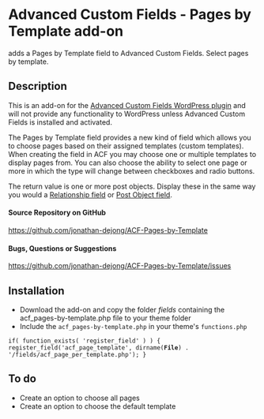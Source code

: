 Advanced Custom Fields - Pages by Template add-on
=====================
adds a Pages by Template field to Advanced Custom Fields. Select pages by template.

Description
------
This is an add-on for the <a href="http://advancedcustomfields.com/">Advanced Custom Fields WordPress plugin</a> and will not provide any functionality to WordPress unless Advanced Custom Fields is installed and activated.

The Pages by Template field provides a new kind of field which allows you to choose pages based on their assigned templates (custom templates). When creating the field in ACF you may choose one or multiple templates to display pages from. You can also choose the ability to select one page or more in which the type will change between checkboxes and radio buttons. 

The return value is one or more post objects. Display these in the same way you would a <a href="http://www.advancedcustomfields.com/docs/field-types/relationship/">Relationship field</a> or <a href="http://www.advancedcustomfields.com/docs/field-types/post-object/">Post Object field</a>. 

<h4>Source Repository on GitHub</h4>
<a href="https://github.com/jonathan-dejong/ACF-Pages-by-Template">https://github.com/jonathan-dejong/ACF-Pages-by-Template</a>

<h4>Bugs, Questions or Suggestions</h4>
<a href="https://github.com/jonathan-dejong/ACF-Pages-by-Template/issues">https://github.com/jonathan-dejong/ACF-Pages-by-Template/issues</a>

Installation
------
* Download the add-on and copy the folder <i>fields</i> containing the acf_pages-by-template.php file to your theme folder
* Include the <code>acf_pages-by-template.php</code> in your theme's <code>functions.php</code>

<code>if( function_exists( 'register_field' ) )
  {
	   register_field('acf_page_template', dirname(__File__) . '/fields/acf_page_per_template.php');
	}
</code>

To do
--------
* Create an option to choose all pages
* Create an option to choose the default template